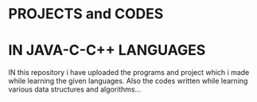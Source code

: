  # **PROJECTS and CODES** 
# IN JAVA-C-C++ LANGUAGES

IN this repository i have uploaded the programs and project which i made while learning the given languages.
Also the codes written while learning various data structures and algorithms...









